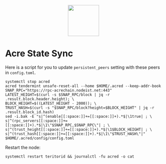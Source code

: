<p align="center">
  <img height="100" height="auto" src="https://raw.githubusercontent.com/Nodeist/Kurulumlar/main/logos/acre.png">
</p>


# Acre State Sync
Here is a script for you to update `persistent_peers` setting with these peers in `config.toml`.

```
systemctl stop acred
acred tendermint unsafe-reset-all --home $HOME/.acred --keep-addr-book
SNAP_RPC="https://rpc-acrechain.nodeist.net:443"
LATEST_HEIGHT=$(curl -s $SNAP_RPC/block | jq -r .result.block.header.height); \
BLOCK_HEIGHT=$((LATEST_HEIGHT - 2000)); \
TRUST_HASH=$(curl -s "$SNAP_RPC/block?height=$BLOCK_HEIGHT" | jq -r .result.block_id.hash)
sed -i.bak -E "s|^(enable[[:space:]]+=[[:space:]]+).*$|\1true| ; \
s|^(rpc_servers[[:space:]]+=[[:space:]]+).*$|\1\"$SNAP_RPC,$SNAP_RPC\"| ; \
s|^(trust_height[[:space:]]+=[[:space:]]+).*$|\1$BLOCK_HEIGHT| ; \
s|^(trust_hash[[:space:]]+=[[:space:]]+).*$|\1\"$TRUST_HASH\"|" $HOME/.acred/config/config.toml
```

Restart the node:
```
systemctl restart teritorid && journalctl -fu acred -o cat
```
